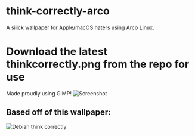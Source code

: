 # think-correctly-arco
A siiick wallpaper for Apple/macOS haters using Arco Linux.

# Download the latest thinkcorrectly.png from the repo for use

Made proudly using GIMP!
![Screenshot](https://user-images.githubusercontent.com/19589006/91660231-b6259180-ea9a-11ea-80e7-1d42efcae0e6.png)



## Based off of this wallpaper:

![Debian think correctly](https://images-wixmp-ed30a86b8c4ca887773594c2.wixmp.com/intermediary/f/1259cbd0-54a8-4699-9747-67c660ee9c13/d2ml12f-1306c856-8e99-4fd4-8a5c-84e10731c560.jpg)
